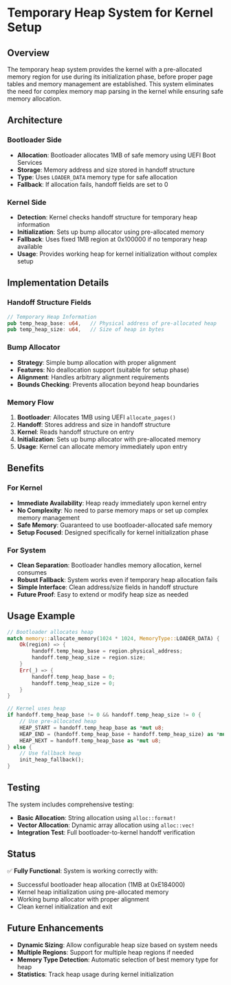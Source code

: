 # Temporary Heap System for Kernel Setup

## Overview

The temporary heap system provides the kernel with a pre-allocated memory region for use during its initialization phase, before proper page tables and memory management are established. This system eliminates the need for complex memory map parsing in the kernel while ensuring safe memory allocation.

## Architecture

### Bootloader Side
- **Allocation**: Bootloader allocates 1MB of safe memory using UEFI Boot Services
- **Storage**: Memory address and size stored in handoff structure
- **Type**: Uses `LOADER_DATA` memory type for safe allocation
- **Fallback**: If allocation fails, handoff fields are set to 0

### Kernel Side
- **Detection**: Kernel checks handoff structure for temporary heap information
- **Initialization**: Sets up bump allocator using pre-allocated memory
- **Fallback**: Uses fixed 1MB region at 0x100000 if no temporary heap available
- **Usage**: Provides working heap for kernel initialization without complex setup

## Implementation Details

### Handoff Structure Fields

```rust
// Temporary Heap Information
pub temp_heap_base: u64,   // Physical address of pre-allocated heap
pub temp_heap_size: u64,   // Size of heap in bytes
```

### Bump Allocator

- **Strategy**: Simple bump allocation with proper alignment
- **Features**: No deallocation support (suitable for setup phase)
- **Alignment**: Handles arbitrary alignment requirements
- **Bounds Checking**: Prevents allocation beyond heap boundaries

### Memory Flow

1. **Bootloader**: Allocates 1MB using UEFI `allocate_pages()`
2. **Handoff**: Stores address and size in handoff structure
3. **Kernel**: Reads handoff structure on entry
4. **Initialization**: Sets up bump allocator with pre-allocated memory
5. **Usage**: Kernel can allocate memory immediately upon entry

## Benefits

### For Kernel
- **Immediate Availability**: Heap ready immediately upon kernel entry
- **No Complexity**: No need to parse memory maps or set up complex memory management
- **Safe Memory**: Guaranteed to use bootloader-allocated safe memory
- **Setup Focused**: Designed specifically for kernel initialization phase

### For System
- **Clean Separation**: Bootloader handles memory allocation, kernel consumes
- **Robust Fallback**: System works even if temporary heap allocation fails
- **Simple Interface**: Clean address/size fields in handoff structure
- **Future Proof**: Easy to extend or modify heap size as needed

## Usage Example

```rust
// Bootloader allocates heap
match memory::allocate_memory(1024 * 1024, MemoryType::LOADER_DATA) {
    Ok(region) => {
        handoff.temp_heap_base = region.physical_address;
        handoff.temp_heap_size = region.size;
    }
    Err(_) => {
        handoff.temp_heap_base = 0;
        handoff.temp_heap_size = 0;
    }
}

// Kernel uses heap
if handoff.temp_heap_base != 0 && handoff.temp_heap_size != 0 {
    // Use pre-allocated heap
    HEAP_START = handoff.temp_heap_base as *mut u8;
    HEAP_END = (handoff.temp_heap_base + handoff.temp_heap_size) as *mut u8;
    HEAP_NEXT = handoff.temp_heap_base as *mut u8;
} else {
    // Use fallback heap
    init_heap_fallback();
}
```

## Testing

The system includes comprehensive testing:
- **Basic Allocation**: String allocation using `alloc::format!`
- **Vector Allocation**: Dynamic array allocation using `alloc::vec!`
- **Integration Test**: Full bootloader-to-kernel handoff verification

## Status

✅ **Fully Functional**: System is working correctly with:
- Successful bootloader heap allocation (1MB at 0xE184000)
- Kernel heap initialization using pre-allocated memory
- Working bump allocator with proper alignment
- Clean kernel initialization and exit

## Future Enhancements

- **Dynamic Sizing**: Allow configurable heap size based on system needs
- **Multiple Regions**: Support for multiple heap regions if needed
- **Memory Type Detection**: Automatic selection of best memory type for heap
- **Statistics**: Track heap usage during kernel initialization
